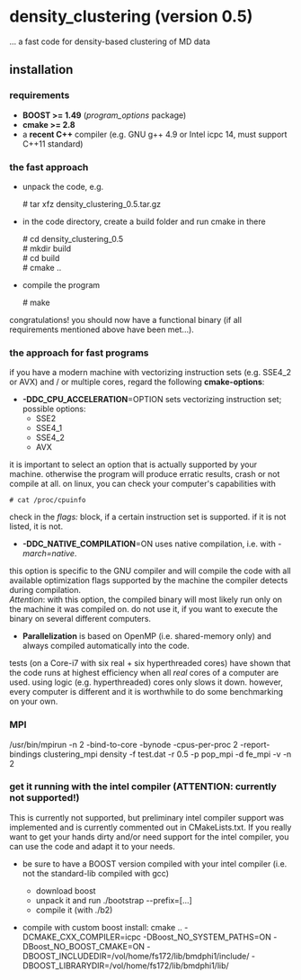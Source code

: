 
# density\_clustering (version 0.5)
... a fast code for density-based clustering of MD data

## installation

### requirements

* __BOOST >= 1.49__ (_program\_options_ package)
* __cmake >= 2.8__
* a __recent C++__ compiler (e.g. GNU g++ 4.9 or Intel icpc 14, must support C++11 standard)

### the fast approach

* unpack the code, e.g.
 
    \# tar xfz density\_clustering\_0.5.tar.gz

* in the code directory, create a build folder and run cmake in there

    \# cd density\_clustering\_0.5  
    \# mkdir build  
    \# cd build  
    \# cmake ..  

* compile the program

    \# make

congratulations! you should now have a functional binary
(if all requirements mentioned above have been met...).


### the approach for fast programs

if you have a modern machine with vectorizing instruction sets (e.g. SSE4_2 or AVX)
and / or multiple cores, regard the following __cmake-options__:

* __-DDC\_CPU\_ACCELERATION__=OPTION sets vectorizing instruction set; possible options:
    * SSE2
    * SSE4\_1
    * SSE4\_2
    * AVX

it is important to select an option that is actually supported by your machine.
otherwise the program will produce erratic results, crash or not compile at all.
on linux, you can check your computer's capabilities with

    # cat /proc/cpuinfo

check in the _flags:_ block, if a certain instruction set is supported.
if it is not listed, it is not.


* __-DDC\_NATIVE\_COMPILATION__=ON uses native compilation, i.e. with _-march=native_.

this option is specific to the GNU compiler and will compile the code with all available
optimization flags supported by the machine the compiler detects during compilation.  
_Attention_: with this option, the compiled binary will most likely run only on the
machine it was compiled on. do not use it, if you want to execute the binary
on several different computers.

* __Parallelization__ is based on OpenMP (i.e. shared-memory only) and always compiled automatically into the code.

tests (on a Core-i7 with six real + six hyperthreaded cores)
have shown that the code runs at highest efficiency when all _real_ cores of a computer are used.
using logic (e.g. hyperthreaded) cores only slows it down.
however, every computer is different and it is worthwhile to do some benchmarking on your own.



### MPI

/usr/bin/mpirun -n 2 -bind-to-core -bynode -cpus-per-proc 2 -report-bindings   clustering_mpi density -f test.dat -r 0.5 -p pop_mpi -d fe_mpi -v -n 2





### get it running with the intel compiler (**ATTENTION**: currently not supported!)

This is currently not supported, but preliminary intel compiler support was implemented
and is currently commented out in CMakeLists.txt.
If you really want to get your hands dirty and/or need support for the intel compiler,
you can use the code and adapt it to your needs.

* be sure to have a BOOST version compiled with your intel compiler
  (i.e. not the standard-lib compiled with gcc)
    * download boost
    * unpack it and run ./bootstrap --prefix=[...]
    * compile it (with ./b2)

* compile with custom boost install:
      cmake .. -DCMAKE\_CXX\_COMPILER=icpc
               -DBoost\_NO\_SYSTEM\_PATHS=ON
               -DBoost\_NO\_BOOST\_CMAKE=ON
               -DBOOST\_INCLUDEDIR=/vol/home/fs172/lib/bmdphi1/include/
               -DBOOST\_LIBRARYDIR=/vol/home/fs172/lib/bmdphi1/lib/

